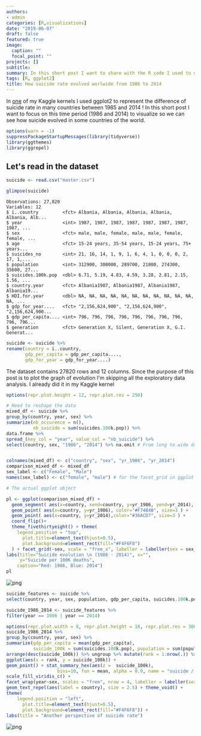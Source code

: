 ```yaml
---
authors:
- admin
categories: [R,visualizations]
date: "2019-06-07"
draft: false
featured: true
image:
  caption: ""
  focal_point: ""
projects: []
subtitle: 
summary: In this short post I want to share with the R code I used to make beautiful ggplot2 plot
tags: [R, ggplot2]
title: How suicide rate evolved worlwide from 1986 to 2014
---
```

In [one](https://agailloty.rbind.io/en/project/suicide-evolution/) of my Kaggle kernels I used ggplot2 to represent the difference of suicide rate in many countries between 1985 and 2014 ! In this short post I want to focus on this time period (1986 and 2014) to visualize so we can see how suicide evolved in some countries of the world.


```R
options(warn = -1)
suppressPackageStartupMessages(library(tidyverse))
library(ggthemes)
library(ggrepel)
```

## Let's read in the dataset


```R
suicide <- read.csv("master.csv")
```


```R
glimpse(suicide)
```

    Observations: 27,820
    Variables: 12
    $ ï..country         <fct> Albania, Albania, Albania, Albania, Albania, Alb...
    $ year               <int> 1987, 1987, 1987, 1987, 1987, 1987, 1987, 1987, ...
    $ sex                <fct> male, male, female, male, male, female, female, ...
    $ age                <fct> 15-24 years, 35-54 years, 15-24 years, 75+ years...
    $ suicides_no        <int> 21, 16, 14, 1, 9, 1, 6, 4, 1, 0, 0, 0, 2, 17, 1,...
    $ population         <int> 312900, 308000, 289700, 21800, 274300, 35600, 27...
    $ suicides.100k.pop  <dbl> 6.71, 5.19, 4.83, 4.59, 3.28, 2.81, 2.15, 1.56, ...
    $ country.year       <fct> Albania1987, Albania1987, Albania1987, Albania19...
    $ HDI.for.year       <dbl> NA, NA, NA, NA, NA, NA, NA, NA, NA, NA, NA, NA, ...
    $ gdp_for_year....   <fct> "2,156,624,900", "2,156,624,900", "2,156,624,900...
    $ gdp_per_capita.... <int> 796, 796, 796, 796, 796, 796, 796, 796, 796, 796...
    $ generation         <fct> Generation X, Silent, Generation X, G.I. Generat...
    


```R
suicide <- suicide %>%
rename(country = ï..country, 
       gdp_per_capita = gdp_per_capita...., 
       gdp_for_year = gdp_for_year....)
```

The dataset contains 27820 rows and 12 columns. Since the purpose of this post is to plot the graph of evolution I'm skipping all the exploratory data analysis. I already did it in my Kaggle kernel


```R
options(repr.plot.height = 12, repr.plot.res = 250)

# Need to reshape the data
mixed_df <- suicide %>% 
group_by(country, year, sex) %>% 
summarize(nb_occurence = n(), 
          nb_suicide = sum(suicides.100k.pop)) %>% 
data.frame %>%
spread_(key_col = "year", value_col = "nb_suicide") %>% 
select(country, sex, "1986", "2014") %>% na.omit # From long to wide data


colnames(mixed_df) <- c("country", "sex", "yr_1986", "yr_2014")
comparison_mixed_df <- mixed_df 
sex_label <- c("Female", "Male")
names(sex_label) <- c("female", "male") # for the facet_grid in ggplot

# The actual ggplot object 

pl <- ggplot(comparison_mixed_df) +
  geom_segment( aes(x=country, xend=country, y=yr_1986, yend=yr_2014), color="#6E6A6A") +
  geom_point( aes(x=country, y=yr_1986), color="#F74B4B", size=3 ) +
  geom_point( aes(x=country, y=yr_2014),color="#36ACD7", size=3 ) +
  coord_flip()+ 
  theme_fivethirtyeight() + theme(
    legend.position = "top",
      plot.title=element_text(hjust=0.5),
      plot.background=element_rect(fill="#F4F6F8")
  ) + facet_grid(~sex, scale = "free_x", labeller = labeller(sex = sex_label)) + 
labs(title="Suicide evolution \n (1986 - 2014)", x="", 
     y="Suicide per 100K deaths",
    caption="Red: 1986, Blue: 2014")
pl
```


![png](output_7_0.png)



```R
suicide_features <- suicide %>% 
select(country, year, sex, population, gdp_per_capita, suicides.100k.pop)

suicide_1986_2014 <- suicide_features %>% 
filter(year == 1986 | year == 2014)
```


```R
options(repr.plot.width = 8, repr.plot.height = 18, repr.plot.res = 300)
suicide_1986_2014 %>% 
group_by(country, year, sex) %>%
summarize(gdp_per_capita = mean(gdp_per_capita), 
          suicide_100k = sum(suicides.100k.pop), population = sum(population)) %>% 
arrange(desc(suicide_100k)) %>% ungroup %>% mutate(rank = 1:nrow(.)) %>% 
ggplot(aes(x = rank, y = suicide_100k)) +
geom_point() + stat_summary_hex(aes(z =  suicide_100k), 
                   bins=10, fun = mean, alpha = 0.9, name = "suicide / 100k deaths") +  
scale_fill_viridis_c() +
facet_wrap(year~sex, scales = "free", nrow = 4, labeller = labeller(sex = sex_label)) + 
geom_text_repel(aes(label = country), size = 2.5) + theme_void() +
theme(
    legend.position = "left",
      plot.title=element_text(hjust=0.5),
      plot.background=element_rect(fill="#F4F6F8")) +
labs(title = "Another perspective of suicide rate")
```


![png](output_9_0.png)

